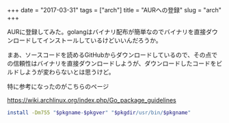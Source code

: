 +++
date = "2017-03-31"
tags = ["arch"]
title = "AURへの登録"
slug = "arch"
+++

AURに登録してみた。golangはバイナリ配布が簡単なのでバイナリを直接ダウンロードしてインストールしているけどいいんだろうか。

まあ、ソースコードを読めるGitHubからダウンロードしているので、その点での信頼性はバイナリを直接ダウンロードしようが、ダウンロードしたコードをビルドしようが変わらないとは思うけど。

特に参考になったのがこちらのページ

https://wiki.archlinux.org/index.php/Go_package_guidelines

```bash
install -Dm755 "$pkgname-$pkgver" "$pkgdir/usr/bin/$pkgname"
```
	  
